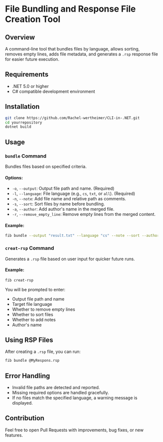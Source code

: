 # File Bundling and Response File Creation Tool

## Overview

A command-line tool that bundles files by language, allows sorting, removes empty lines, adds file metadata, 
and generates a `.rsp` response file for easier future execution.

## Requirements

- .NET 5.0 or higher
- C# compatible development environment

## Installation

```bash
git clone https://github.com/Rachel-wertheimer/CLI-in-.NET.git
cd yourrepository
dotnet build
```

## Usage

### `bundle` Command

Bundles files based on specified criteria.

#### Options:

- `-o`, `--output`: Output file path and name. (Required)
- `-l`, `--language`: File language (e.g., `cs`, `txt`, or `all`). (Required)
- `-n`, `--note`: Add file name and relative path as comments.
- `-s`, `--sort`: Sort files by name before bundling.
- `-a`, `--author`: Add author's name in the merged file.
- `-r`, `--remove_empty_line`: Remove empty lines from the merged content.

#### Example:

```bash
fib bundle --output "result.txt" --language "cs" --note --sort --author "Rachel" --remove_empty_line
```

### `creat-rsp` Command

Generates a `.rsp` file based on user input for quicker future runs.

#### Example:

```bash
fib creat-rsp
```

You will be prompted to enter:
- Output file path and name
- Target file language
- Whether to remove empty lines
- Whether to sort files
- Whether to add notes
- Author's name

## Using RSP Files

After creating a `.rsp` file, you can run:

```bash
fib bundle @MyRespons.rsp
```

## Error Handling

- Invalid file paths are detected and reported.
- Missing required options are handled gracefully.
- If no files match the specified language, a warning message is displayed.

## Contribution

Feel free to open Pull Requests with improvements, bug fixes, or new features.


